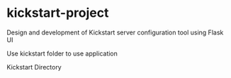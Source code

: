# kickstart-project
Design and development of Kickstart server configuration tool using Flask UI

Use kickstart folder to use application

Kickstart Directory
